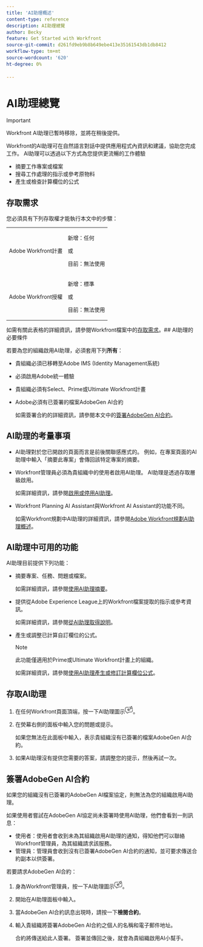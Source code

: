 ```yaml
---
title: 'AI助理概述'
content-type: reference
description: AI助理總覽
author: Becky
feature: Get Started with Workfront
source-git-commit: d261fd9eb9b8b649ebe413e35161543db1db8412
workflow-type: tm+mt
source-wordcount: '620'
ht-degree: 0%

---
```


# AI助理總覽

>[!IMPORTANT]
>
>Workfront AI助理已暫時移除，並將在稍後提供。

Workfront的AI助理可在自然語言對話中提供應用程式內資訊和建議，協助您完成工作。 AI助理可以透過以下方式為您提供更流暢的工作體驗

* 摘要工作專案或檔案
* 搜尋工作處理的指示或參考原物料
* 產生或檢查計算欄位的公式

## 存取需求

您必須具有下列存取權才能執行本文中的步驟：

<table style="table-layout:auto"> 
 <col> 
 <col> 
 <tbody> 
  <tr> 
   <td role="rowheader">Adobe Workfront計畫</td> 
   <td><p>新增：任何</p>
       <p>或</p>
       <p>目前：無法使用</p></td>
  </tr> 
  <tr> 
   <td role="rowheader">Adobe Workfront授權</td> 
   <td><p>新增：標準</p>
       <p>或</p>
       <p>目前：無法使用</p></td>
  </tr> 
 </tbody> 
</table>

如需有關此表格的詳細資訊，請參閱Workfront檔案中的[存取需求](/help/quicksilver/administration-and-setup/add-users/access-levels-and-object-permissions/access-level-requirements-in-documentation.md)。## AI助理的必要條件

若要為您的組織啟用AI助理，必須套用下列&#x200B;**所有**：

* 貴組織必須已移轉至Adobe IMS (Identity Management系統)
* 必須啟用Adobe統一體驗
* 貴組織必須有Select、Prime或Ultimate Workfront計畫
* Adobe必須有已簽署的檔案AdobeGen AI合約

  如需簽署合約的詳細資訊，請參閱本文中的[簽署AdobeGen AI合約](/help/quicksilver/workfront-basics/ai-assistant/ai-assistant-overview.md#sign-the-adobe-gen-ai-agreement)。

## AI助理的考量事項

* AI助理對於您已開啟的頁面而言是前後關聯感應式的。 例如，在專案頁面的AI助理中輸入「摘要此專案」會傳回該特定專案的摘要。
* Workfront管理員必須為貴組織中的使用者啟用AI助理。 AI助理是透過存取層級啟用。

  如需詳細資訊，請參閱[啟用或停用AI助理](/help/quicksilver/workfront-basics/ai-assistant/enable-or-disable-assistant.md)。

* Workfront Planning AI Assistant與Workfront AI Assistant的功能不同。

  如需Workfront規劃中AI助理的詳細資訊，請參閱[Adobe Workfront規劃AI助理概述](/help/quicksilver/planning/general/planning-ai-assistant-overview.md)。


## AI助理中可用的功能

AI助理目前提供下列功能：

* 摘要專案、任務、問題或檔案。

  如需詳細資訊，請參閱[使用AI助理摘要](/help/quicksilver/workfront-basics/ai-assistant/summarize-this.md)。

* 提供從Adobe Experience League上的Workfront檔案提取的指示或參考資訊。

  如需詳細資訊，請參閱[從AI助理取得說明](/help/quicksilver/workfront-basics/ai-assistant/use-ai-to-retrieve-instructions.md)。

* 產生或調整已計算自訂欄位的公式。

  >[!NOTE]
  >
  >此功能僅適用於Prime或Ultimate Workfront計畫上的組織。

  如需詳細資訊，請參閱[使用AI助理產生或修訂計算欄位公式](/help/quicksilver/workfront-basics/ai-assistant/use-ai-assistant-to-check-formulas.md)。

## 存取AI助理

1. 在任何Workfront頁面頂端，按一下AI助理圖示![](/help/quicksilver/workfront-basics/ai-assistant/assets/ai-assistant-icon.png)。
1. 在熒幕右側的面板中輸入您的問題或提示。

   如果您無法在此面板中輸入，表示貴組織沒有已簽署的檔案AdobeGen AI合約。

1. 如果AI助理沒有提供您需要的答案，請調整您的提示，然後再試一次。

## 簽署AdobeGen AI合約

如果您的組織沒有已簽署的AdobeGen AI檔案協定，則無法為您的組織啟用AI助理。

如果使用者嘗試在AdobeGen AI協定尚未簽署時使用AI助理，他們會看到一則訊息：

* 使用者：使用者會收到未為其組織啟用AI助理的通知，得知他們可以聯絡Workfront管理員，為其組織請求該服務。
* 管理員：管理員會收到沒有已簽署AdobeGen AI合約的通知，並可要求傳送合約副本以供簽署。

若要請求AdobeGen AI合約：

1. 身為Workfront管理員，按一下AI助理圖示![](/help/quicksilver/workfront-basics/ai-assistant/assets/ai-assistant-icon.png)。
1. 開始在AI助理面板中輸入。
1. 當AdobeGen AI合約訊息出現時，請按一下&#x200B;**檢閱合約**。
1. 輸入貴組織將簽署AdobeGen AI合約之個人的名稱和電子郵件地址。

   合約將傳送給此人簽署。 簽署並傳回之後，就會為貴組織啟用AI小幫手。

